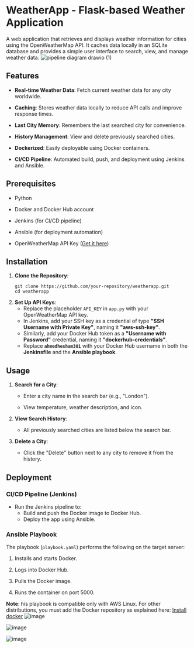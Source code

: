 # WeatherApp - Flask-based Weather Application

A web application that retrieves and displays weather information for cities using the OpenWeatherMap API. It caches data locally in an SQLite database and provides a simple user interface to search, view, and manage weather data.
![pipeline diagram drawio (1)](https://github.com/user-attachments/assets/6b7ecfd8-645e-49ca-b46a-f1b54c88ee8c)

## Features

- **Real-time Weather Data**: Fetch current weather data for any city worldwide.
    
- **Caching**: Stores weather data locally to reduce API calls and improve response times.
    
- **Last City Memory**: Remembers the last searched city for convenience.
    
- **History Management**: View and delete previously searched cities.
    
- **Dockerized**: Easily deployable using Docker containers.
    
- **CI/CD Pipeline**: Automated build, push, and deployment using Jenkins and Ansible.
    

## Prerequisites

- Python
    
- Docker and Docker Hub account
    
- Jenkins (for CI/CD pipeline)
    
- Ansible (for deployment automation)
    
- OpenWeatherMap API Key ([Get it here](https://openweathermap.org/api))
    

## Installation

1. **Clone the Repository**:
    ```
    git clone https://github.com/your-repository/weatherapp.git
    cd weatherapp
    ```
2. **Set Up API Keys**:
    - Replace the placeholder `API_KEY` in `app.py` with your OpenWeatherMap API key.
    - In Jenkins, add your SSH key as a credential of type **"SSH Username with Private Key"**, naming it **"aws-ssh-key"**.  
    - Similarly, add your Docker Hub token as a **"Username with Password"** credential, naming it **"dockerhub-credentials"**.
    - Replace **`ahmedhesham301`** with your Docker Hub username in both the **Jenkinsfile** and the **Ansible playbook**.




## Usage

1. **Search for a City**:
    
    - Enter a city name in the search bar (e.g., "London").
        
    - View temperature, weather description, and icon.
        
2. **View Search History**:
    
    - All previously searched cities are listed below the search bar.
        
3. **Delete a City**:
    
    - Click the "Delete" button next to any city to remove it from the history.
        

## Deployment

### CI/CD Pipeline (Jenkins)

- Run the Jenkins pipeline to:
    - Build and push the Docker image to Docker Hub.        
    - Deploy the app using Ansible.
            

### Ansible Playbook

The playbook (`playbook.yaml`) performs the following on the target server:

1. Installs and starts Docker.
    
2. Logs into Docker Hub.
    
3. Pulls the Docker image.
    
4. Runs the container on port 5000.
    

**Note**: his playbook is compatible only with AWS Linux. For other distributions, you must add the Docker repository as explained here: [Install docker](https://docs.docker.com/engine/install/)
![image](https://github.com/user-attachments/assets/962bf001-b694-474f-b5ad-ed586f13f251)

![image](https://github.com/user-attachments/assets/59b122d7-3721-4a8b-8c97-fb30899272b0)

![image](https://github.com/user-attachments/assets/cb3fd80a-837c-4f71-b51b-fea153837091)

